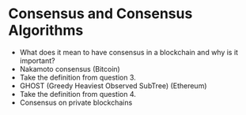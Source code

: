 # Consensus and Consensus Algorithms

- What does it mean to have consensus in a blockchain and why is it important?
- Nakamoto consensus (Bitcoin)
- Take the definition from question 3.
- GHOST (Greedy Heaviest Observed SubTree) (Ethereum)
- Take the definition from question 4.
- Consensus on private blockchains
